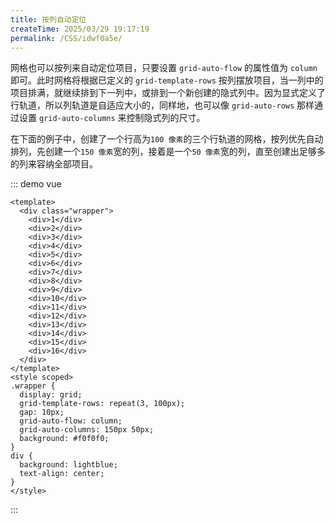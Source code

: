 ```yaml
---
title: 按列自动定位
createTime: 2025/03/29 19:17:19
permalink: /CSS/idwf0a5e/
---
```


网格也可以按列来自动定位项目，只要设置 `grid-auto-flow` 的属性值为 `column` 即可。此时网格将根据已定义的 `grid-template-rows` 按列摆放项目，当一列中的项目排满，就继续排到下一列中，或排到一个新创建的隐式列中。因为显式定义了行轨道，所以列轨道是自适应大小的，同样地，也可以像 `grid-auto-rows` 那样通过设置 `grid-auto-columns` 来控制隐式列的尺寸。

在下面的例子中，创建了一个行高为`100 像素`的三个行轨道的网格，按列优先自动排列，先创建一个`150 像素`宽的列，接着是一个`50 像素`宽的列，直至创建出足够多的列来容纳全部项目。

::: demo vue

```vue
<template>
  <div class="wrapper">
    <div>1</div>
    <div>2</div>
    <div>3</div>
    <div>4</div>
    <div>5</div>
    <div>6</div>
    <div>7</div>
    <div>8</div>
    <div>9</div>
    <div>10</div>
    <div>11</div>
    <div>12</div>
    <div>13</div>
    <div>14</div>
    <div>15</div>
    <div>16</div>
  </div>
</template>
<style scoped>
.wrapper {
  display: grid;
  grid-template-rows: repeat(3, 100px);
  gap: 10px;
  grid-auto-flow: column;
  grid-auto-columns: 150px 50px;
  background: #f0f0f0;
}
div {
  background: lightblue;
  text-align: center;
}
</style>
```

:::
